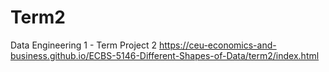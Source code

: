 # Term2
Data Engineering 1 - Term Project 2
https://ceu-economics-and-business.github.io/ECBS-5146-Different-Shapes-of-Data/term2/index.html
